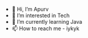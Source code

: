 - 👋 Hi, I’m Apurv
- 👀 I’m interested in Tech
- 🌱 I’m currently learning Java
- 📫 How to reach me - iykyk

<!---
vigilS69/vigilS69 is a ✨ special ✨ repository because its `README.md` (this file) appears on your GitHub profile.
You can click the Preview link to take a look at your changes.
--->

